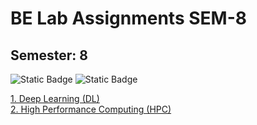 # BE Lab Assignments SEM-8

## Semester: 8

![Static Badge](https://img.shields.io/badge/Deep%20Learning-orange)
![Static Badge](https://img.shields.io/badge/High%20Performance%20Computing-green)

<a href="https://github.com/ninad-moree/BE-Sem-8/tree/main/LP-5/DL">1. Deep Learning (DL)</a>
<br/>
<a href="https://github.com/ninad-moree/BE-Sem-8/tree/main/LP-5/HPC">2. High Performance Computing (HPC)</a>
